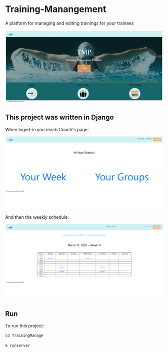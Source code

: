 # Training-Manangement
A platform for managing and editing trainings for your trainees

![Screenshot of Home Page](/screenshots/HomePage.png)

## This project was written in Django

When loged-in you reach Coach's page:

![Screenshot of Coach Page](/screenshots/CoachPage.png)

And then the weekly schedule:

![Screenshot of schedule](/screenshots/schedule.png)

#

## Run
To run this project:
```
cd TrainingManage

m runserver
```
